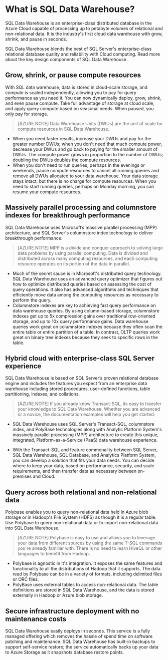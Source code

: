 <properties
   pageTitle="What is SQL Data Warehouse | Microsoft Azure"
   description="Enterprise-class distributed database in the Azure Cloud capable of processing up to petabyte volumes of relational and non-relational data. It is the industry's first cloud data warehouse with grow, shrink, and pause in seconds. "
   services="sql-data-warehouse"
   documentationCenter="NA"
   authors="barbkess"
   manager="jhubbard"
   editor=""/>

<tags
   ms.service="sql-data-warehouse"
   ms.devlang="NA"
   ms.topic="article"
   ms.tgt_pltfrm="NA"
   ms.workload="data-services"
   ms.date="05/23/2015"
   ms.author="barbkess;JRJ@BigBangData.co.uk;"/>

# What is SQL Data Warehouse?

SQL Data Warehouse is an enterprise-class distributed database in the Azure Cloud capable of processing up to petabyte volumes of relational and non-relational data. It is the industry's first cloud data warehouse with grow, shrink, and pause in seconds. 

SQL Data Warehouse blends the best of SQL Server's enterprise-class relational database quality and reliability with Cloud computing.  Read more about the key design components of SQL Data Warehouse.

## Grow, shrink, or pause compute resources
With SQL data warehouse, data is stored in cloud-scale storage, and compute is scaled independently, allowing you to pay for query performance as you need it. You can now dynamically deploy, grow, shrink, and even pause compute. Take full advantage of storage at cloud scale, and apply query compute based on seasonal needs. When paused, you only pay for storage.

> [AZURE.NOTE] Data Warehouse Units (DWUs) are the unit of scale for compute resources in SQL Data Warehouse. 

- When you need faster results, increase your DWUs and pay for the greater number DWUs; when you don't need that much compute power, decrease your DWUs and go back to paying for the smaller amount of DWUs. The compute power grows in proportion to the number of DWUs; doubling the DWUs doubles the compute resources. 
- When you don't need to run queries, perhaps in the evenings or weekends, pause compute resources to cancel all running queries and remove all DWUs allocated to your data warehouse. Your data storage stays intact, but there is no charge for compute resources. When you need to start running queries, perhaps on Monday morning, you can resume your compute resources. 

## Massively parallel processing and columnstore indexes for breakthrough performance
SQL Data Warehouse uses Microsoft’s massive parallel processing (MPP) architecture, and SQL Server's columnstore index technology to deliver breakthrough performance. 

> [AZURE.NOTE] MPP is a divide and conquer approach to solving large data problems by using parallel computing. Data is divided and distributed across many computing resources, and each computing resource operates on its portion of the data in parallel.

- Much of the secret sauce is in Microsoft's distributed query technology. SQL Data Warehouse uses an advanced query optimizer that figures out how to optimize distributed queries based on assessing the cost of query operations. It also has advanced algorithms and techniques that efficiently move data among the computing resources as necessary to perform the query.
- Columnstore indexes are key to achieving fast query performance on data warehouse queries. By using column-based storage, columnstore indexes get up to 5x compression gains over traditional row-oriented storage, and up to 10x query performance gains. Data warehouse queries work great on columnstore indexes because they often scan the entire table or entire partition of a table. In contrast, OLTP queries work great on binary tree indexes because they seek to specific rows in the table.


## Hybrid cloud with enterprise-class SQL Server experience
SQL Data Warehouse is based on SQL Server’s proven relational database engine and includes the features you expect from an enterprise data warehouse including stored procedures, user-defined functions, table partitioning, indexes, and collations. 

> [AZURE.NOTE] If you already know Transact-SQL, its easy to transfer your knowledge to SQL Data Warehouse.  Whether you are advanced or a novice, the documentation examples will help you get started. 

- SQL Data Warehouse uses SQL Server's Transact-SQL, columnstore index, and PolyBase technologies along with Analytic Platform System's massively parallel processing (MPP) architecture to create this unique, integrated, Platform-as-a-Service (PaaS) data warehouse experience.  

- With the Transact-SQL and feature commonality between SQL Server, SQL Data Warehouse, SQL Database, and Analytics Platform System, you can develop a solution that fits your data needs. You can decide where to keep your data, based on performance, security, and scale requirements, and then transfer data as necessary between on-premises and Cloud.


## Query across both relational and non-relational data
Polybase enables you to query non-relational data held in Azure blob storage or in Hadoop's File System (HDFS) as though it is a regular table. Use Polybase to query non-relational data or to import non-relational data into SQL Data Warehouse.

> [AZURE.NOTE] Polybase is easy to use and allows you to leverage your data from different sources by using the same T-SQL commands you're already familiar with. There is no need to learn HiveQL or other languages to benefit from Hadoop.

- Polybase is agnostic in it's integration. It exposes the same features and functionality to all the distributions of Hadoop that it supports. The data read by Polybase can be in a variety of formats, including delimited files or ORC files.
- PolyBase uses external tables to access non-relational data.  The table definitions are stored in SQL Data Warehouse, and the data is stored externally in Hadoop or Azure blob storage.


## Secure infrastructure deployment with no maintenance costs
SQL Data Warehouse easily deploys in seconds. This service is a fully managed offering which removes the hassle of spend time on software patching and maintenance. SQL Data Warehouse has built-in backups to support self-service restore; the service automatically backs up your data to Azure Storage as it snapshots database restore points.


<!--Image references-->
[5]: ./media/markdown-template-for-new-articles/octocats.png
[6]: ./media/markdown-template-for-new-articles/pretty49.png
[7]: ./media/markdown-template-for-new-articles/channel-9.png
[8]: ./media/markdown-template-for-new-articles/copytemplate.png

<!--Link references--In actual articles, you only need a single period before the slash.-->
[Link 1 to another azure.microsoft.com documentation topic]: ../virtual-machines-windows-tutorial/
[Link 2 to another azure.microsoft.com documentation topic]: ../web-sites-custom-domain-name/
[Link 3 to another azure.microsoft.com documentation topic]: ../storage-whatis-account/
